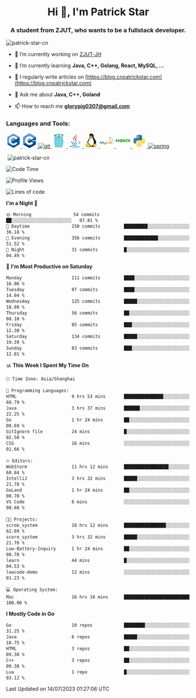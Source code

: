 <h1 align="center">Hi 👋, I'm Patrick Star</h1>
<h3 align="center">A student from ZJUT, who wants to be a fullstack developer.</h3>

<p align="left"> <img src="https://komarev.com/ghpvc/?username=patrick-star-cn&label=Profile%20views&color=0e75b6&style=flat" alt="patrick-star-cn" /> </p>

- 🔭 I’m currently working on [ZJUT-JH](https://github.com/zjutjh)

- 🌱 I’m currently learning **Java, C++, Golang, React, MySQL, ...**

- 📝 I regularly write articles on [https://blog.cnpatrickstar.com](https://blog.cnpatrickstar.com)

- 💬 Ask me about **Java, C++, Goland**

- 📫 How to reach me **glorypig0307@gmail.com**


<h3 align="left">Languages and Tools:</h3>
<p align="left"> 
  <a href="https://www.cprogramming.com/" target="_blank" rel="noreferrer"> 
    <img src="https://raw.githubusercontent.com/devicons/devicon/master/icons/c/c-original.svg" alt="c" width="40" height="40"/> 
  </a> 
  <a href="https://www.w3schools.com/cpp/" target="_blank" rel="noreferrer"> 
    <img src="https://raw.githubusercontent.com/devicons/devicon/master/icons/cplusplus/cplusplus-original.svg" alt="cplusplus" width="40" height="40"/> 
  </a> 
  <a href="https://git-scm.com/" target="_blank" rel="noreferrer"> 
    <img src="https://www.vectorlogo.zone/logos/git-scm/git-scm-icon.svg" alt="git" width="40" height="40"/> 
  </a> 
  <a href="https://golang.org" target="_blank" rel="noreferrer"> 
    <img src="https://raw.githubusercontent.com/devicons/devicon/master/icons/go/go-original.svg" alt="go" width="40" height="40"/> 
  </a> 
  <a href="https://www.java.com" target="_blank" rel="noreferrer"> 
    <img src="https://raw.githubusercontent.com/devicons/devicon/master/icons/java/java-original.svg" alt="java" width="40" height="40"/> 
  </a> 
  <a href="https://www.linux.org/" target="_blank" rel="noreferrer"> 
    <img src="https://raw.githubusercontent.com/devicons/devicon/master/icons/linux/linux-original.svg" alt="linux" width="40" height="40"/> 
  </a> 
  <a href="https://www.mysql.com/" target="_blank" rel="noreferrer"> 
    <img src="https://raw.githubusercontent.com/devicons/devicon/master/icons/mysql/mysql-original-wordmark.svg" alt="mysql" width="40" height="40"/> 
  </a> 
  <a href="https://www.nginx.com" target="_blank" rel="noreferrer"> 
    <img src="https://raw.githubusercontent.com/devicons/devicon/master/icons/nginx/nginx-original.svg" alt="nginx" width="40" height="40"/> 
  </a> 
  <a href="https://www.python.org" target="_blank" rel="noreferrer"> 
    <img src="https://raw.githubusercontent.com/devicons/devicon/master/icons/python/python-original.svg" alt="python" width="40" height="40"/> 
  </a> 
  <a href="https://spring.io/" target="_blank" rel="noreferrer"> 
    <img src="https://www.vectorlogo.zone/logos/springio/springio-icon.svg" alt="spring" width="40" height="40"/> 
  </a>
</p>

<p>&nbsp;<img align="center" src="https://github-readme-stats.vercel.app/api?username=patrick-star-cn&show_icons=true&locale=en" alt="patrick-star-cn" /></p>

<!--START_SECTION:waka-->
![Code Time](http://img.shields.io/badge/Code%20Time-367%20hrs%2026%20mins-blue)

![Profile Views](http://img.shields.io/badge/Profile%20Views-2-blue)

![Lines of code](https://img.shields.io/badge/From%20Hello%20World%20I%27ve%20Written-6.1%20million%20lines%20of%20code-blue)

**I'm a Night 🦉** 

```text
🌞 Morning                54 commits          ██░░░░░░░░░░░░░░░░░░░░░░░   07.81 % 
🌆 Daytime                250 commits         █████████░░░░░░░░░░░░░░░░   36.18 % 
🌃 Evening                356 commits         █████████████░░░░░░░░░░░░   51.52 % 
🌙 Night                  31 commits          █░░░░░░░░░░░░░░░░░░░░░░░░   04.49 % 
```
📅 **I'm Most Productive on Saturday** 

```text
Monday                   111 commits         ████░░░░░░░░░░░░░░░░░░░░░   16.06 % 
Tuesday                  97 commits          ████░░░░░░░░░░░░░░░░░░░░░   14.04 % 
Wednesday                125 commits         █████░░░░░░░░░░░░░░░░░░░░   18.09 % 
Thursday                 56 commits          ██░░░░░░░░░░░░░░░░░░░░░░░   08.10 % 
Friday                   85 commits          ███░░░░░░░░░░░░░░░░░░░░░░   12.30 % 
Saturday                 134 commits         █████░░░░░░░░░░░░░░░░░░░░   19.39 % 
Sunday                   83 commits          ███░░░░░░░░░░░░░░░░░░░░░░   12.01 % 
```


📊 **This Week I Spent My Time On** 

```text
🕑︎ Time Zone: Asia/Shanghai

💬 Programming Languages: 
HTML                     9 hrs 53 mins       ███████████████░░░░░░░░░░   60.79 % 
Java                     3 hrs 37 mins       ██████░░░░░░░░░░░░░░░░░░░   22.25 % 
Go                       1 hr 24 mins        ██░░░░░░░░░░░░░░░░░░░░░░░   08.69 % 
GitIgnore file           24 mins             █░░░░░░░░░░░░░░░░░░░░░░░░   02.50 % 
CSS                      16 mins             ░░░░░░░░░░░░░░░░░░░░░░░░░   01.66 % 

🔥 Editors: 
WebStorm                 11 hrs 12 mins      █████████████████░░░░░░░░   68.84 % 
IntelliJ                 3 hrs 32 mins       █████░░░░░░░░░░░░░░░░░░░░   21.78 % 
GoLand                   1 hr 24 mins        ██░░░░░░░░░░░░░░░░░░░░░░░   08.70 % 
VS Code                  6 mins              ░░░░░░░░░░░░░░░░░░░░░░░░░   00.68 % 

🐱‍💻 Projects: 
scroe_system             10 hrs 12 mins      ████████████████░░░░░░░░░   62.69 % 
score_system             3 hrs 32 mins       █████░░░░░░░░░░░░░░░░░░░░   21.78 % 
Low-Battery-Inquiry      1 hr 24 mins        ██░░░░░░░░░░░░░░░░░░░░░░░   08.70 % 
learn                    44 mins             █░░░░░░░░░░░░░░░░░░░░░░░░   04.53 % 
lowcode-demo             12 mins             ░░░░░░░░░░░░░░░░░░░░░░░░░   01.23 % 

💻 Operating System: 
Mac                      16 hrs 16 mins      █████████████████████████   100.00 % 
```

**I Mostly Code in Go** 

```text
Go                       10 repos            ████████░░░░░░░░░░░░░░░░░   31.25 % 
Java                     6 repos             █████░░░░░░░░░░░░░░░░░░░░   18.75 % 
HTML                     3 repos             ██░░░░░░░░░░░░░░░░░░░░░░░   09.38 % 
C++                      3 repos             ██░░░░░░░░░░░░░░░░░░░░░░░   09.38 % 
Lua                      1 repo              █░░░░░░░░░░░░░░░░░░░░░░░░   03.12 % 
```




 Last Updated on 14/07/2023 01:27:06 UTC
<!--END_SECTION:waka-->